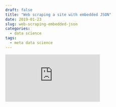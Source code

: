 ```yaml
---
draft: false
title: "Web scraping a site with embedded JSON"
date: 2019-01-23
slug: web-scraping-embedded-json
categories:
  - data science
tags:
  - meta data science
---
```


![code snippet](https://github.com/sethschori/scraping/blob/master/scripts/cleantech100.py#L41-L87)